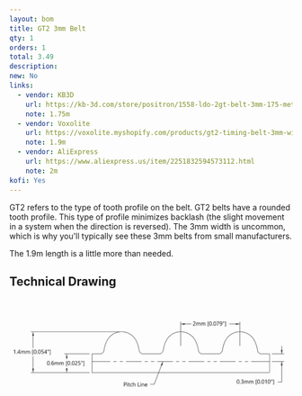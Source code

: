 ```yaml
---
layout: bom
title: GT2 3mm Belt
qty: 1
orders: 1
total: 3.49
description: 
new: No
links:
  - vendor: KB3D
    url: https://kb-3d.com/store/positron/1558-ldo-2gt-belt-3mm-175-meters-for-positron-v32-3d-printer-1725634929631.html
    note: 1.75m
  - vendor: Voxolite
    url: https://voxolite.myshopify.com/products/gt2-timing-belt-3mm-width
    note: 1.9m
  - vendor: AliExpress
    url: https://www.aliexpress.us/item/2251832594573112.html
    note: 2m
kofi: Yes
---
```


GT2 refers to the type of tooth profile on the belt. GT2 belts have a rounded tooth profile. This type of profile
minimizes backlash (the slight movement in a system when the direction is reversed). The 3mm width is uncommon, which is
why you'll typically see these 3mm belts from small manufacturers.

The 1.9m length is a little more than needed.

## Technical Drawing

![Belt Diagram](/assets/content/belt-diagram.png)